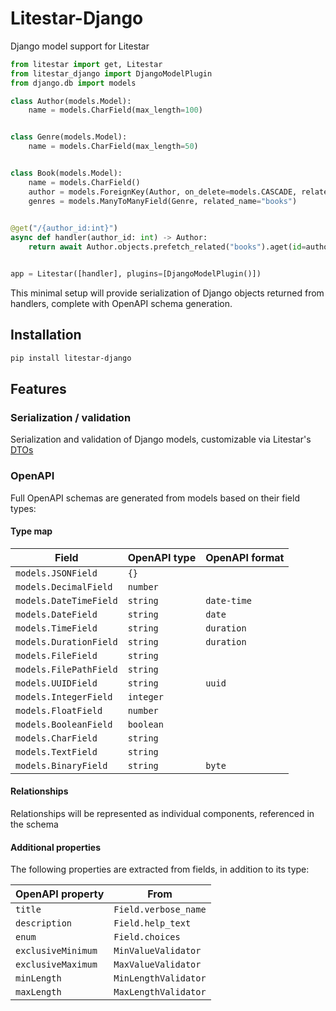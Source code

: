 # Litestar-Django

Django model support for Litestar

```python
from litestar import get, Litestar
from litestar_django import DjangoModelPlugin
from django.db import models

class Author(models.Model):
    name = models.CharField(max_length=100)


class Genre(models.Model):
    name = models.CharField(max_length=50)


class Book(models.Model):
    name = models.CharField()
    author = models.ForeignKey(Author, on_delete=models.CASCADE, related_name="books")
    genres = models.ManyToManyField(Genre, related_name="books")
    

@get("/{author_id:int}")
async def handler(author_id: int) -> Author:
    return await Author.objects.prefetch_related("books").aget(id=author_id)


app = Litestar([handler], plugins=[DjangoModelPlugin()])
```

This minimal setup will provide serialization of Django objects returned from handlers,
complete with OpenAPI schema generation.

## Installation

```bash
pip install litestar-django
```

## Features

### Serialization / validation

Serialization and validation of Django models, customizable via Litestar's [DTOs](https://docs.litestar.dev/latest/usage/dto)


### OpenAPI

Full OpenAPI schemas are generated from models based on their field types:

#### Type map

| Field                  | OpenAPI type | OpenAPI format |
|------------------------|--------------|----------------|
| `models.JSONField`     | `{}`         |                |
| `models.DecimalField`  | `number`     |                |
| `models.DateTimeField` | `string`     | `date-time`    |
| `models.DateField`     | `string`     | `date`         |
| `models.TimeField`     | `string`     | `duration`     |
| `models.DurationField` | `string`     | `duration`     |
| `models.FileField`     | `string`     |                |
| `models.FilePathField` | `string`     |                |
| `models.UUIDField`     | `string`     | `uuid`         |
| `models.IntegerField`  | `integer`    |                |
| `models.FloatField`    | `number`     |                |
| `models.BooleanField`  | `boolean`    |                |
| `models.CharField`     | `string`     |                |
| `models.TextField`     | `string`     |                |
| `models.BinaryField`   | `string`     | `byte`         |


#### Relationships

Relationships will be represented as individual components, referenced in the schema


#### Additional properties

The following properties are extracted from fields, in addition to its type:


| OpenAPI property   | From                 |
|--------------------|----------------------|
| `title`            | `Field.verbose_name` |
| `description`      | `Field.help_text`    |
| `enum`             | `Field.choices`      |
| `exclusiveMinimum` | `MinValueValidator`  |
| `exclusiveMaximum` | `MaxValueValidator`  |
| `minLength`        | `MinLengthValidator` |
| `maxLength`        | `MaxLengthValidator` |



